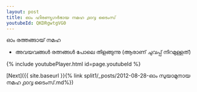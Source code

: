 ```yaml
---
layout: post
title: ഓം ഹിരണ്യഗർഭായ നമഹ ൧൦൮ ടൈംസ്
youtubeId: QKDRgwtgVG0
---
```

 
 
 ഓം രത്തങ്ങായ് നമഹ 
 
 -  അവയവങ്ങൾ രത്നങ്ങൾ പോലെ തിളങ്ങുന്നു (ആരാണ് ചുവപ്പ് നിറമുള്ളത്) 
 
  
 
  
 
 
 
 
 
 


{% include youtubePlayer.html id=page.youtubeId %}
 
[Next]({{ site.baseurl }}{% link  split1/_posts/2012-08-28-ഓം സുയാമുനായ നമഹ ൧൦൮ ടൈംസ്.md%})
 
